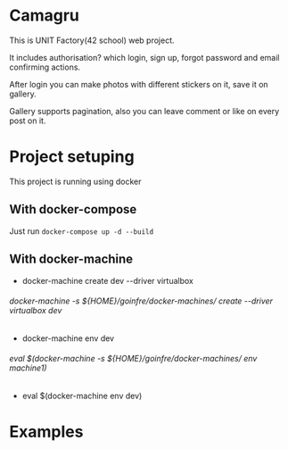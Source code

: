 # Camagru

This is  UNIT Factory(42 school) web project.

It includes authorisation? which login, sign up, forgot password and email confirming actions.

After login you can make photos with different stickers on it, save it on gallery.

Gallery supports pagination, also you can leave comment or like on every post on it.

# Project setuping

This project is running using docker

## With docker-compose

Just run ``docker-compose up -d --build``

## With docker-machine

- docker-machine create dev --driver virtualbox
 ###### docker-machine -s ${HOME}/goinfre/docker-machines/ create --driver virtualbox dev
- docker-machine env dev
 ###### eval $(docker-machine -s ${HOME}/goinfre/docker-machines/ env machine1)
- eval $(docker-machine env dev)


# Examples
